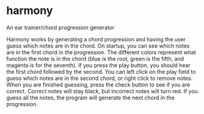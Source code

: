 # harmony
An ear trainer/chord progression generator

Harmony works by generating a chord progression and having the user guess which notes are in the chord.
On startup, you can see which notes are in the first chord in the progression. The different colors represent what function the note is in the chord
(blue is the root, green is the fifth, and magenta is for the seventh).
If you press the play button, you should hear the first chord followed by the second.
You can left click on the play field to guess which notes are in the second chord, or right click to remove notes.
When you are finished guessing, press the check button to see if you are correct. Correct notes will stay black, but incorrect notes will turn red.
If you guess all the notes, the program will generate the next chord in the progression.
